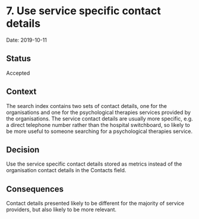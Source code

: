 # 7. Use service specific contact details

Date: 2019-10-11

## Status

Accepted

## Context

The search index contains two sets of contact details, one for the
organisations and one for the psychological therapies services provided by the
organisations. The service contact details are usually more specific, e.g. a
direct telephone number rather than the hospital switchboard, so likely to be
more useful to someone searching for a psychological therapies service.

## Decision

Use the service specific contact details stored as metrics instead of the
organisation contact details in the Contacts field.

## Consequences

Contact details presented likely to be different for the majority of service
providers, but also likely to be more relevant.
